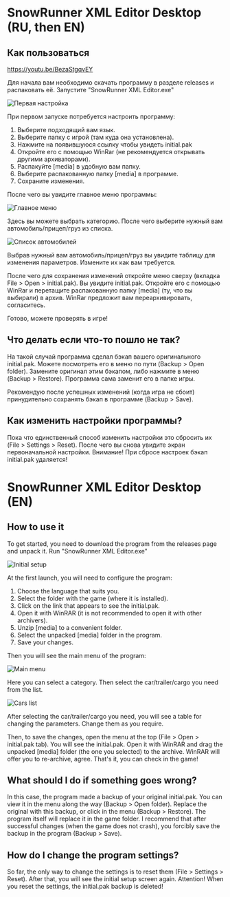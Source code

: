 # SnowRunner XML Editor Desktop (RU, then EN)

## Как пользоваться

<https://youtu.be/BezaStgqvEY>

Для начала вам необходимо скачать программу в разделе releases и распаковать её. Запустите "SnowRunner XML Editor.exe"

![Первая настройка](https://image.modcdn.io/members/4a97/2992192/profile/2021-03-3.png)

При первом запуске потребуется настроить программу:

1. Выберите подходящий вам язык.
2. Выберите папку с игрой (там куда она установлена).
3. Нажмите на появившуюся ссылку чтобы увидеть initial.pak
4. Откройте его с помощью WinRar (не рекомендуется открывать другими архиваторами).
5. Распакуйте \[media\] в удобную вам папку.
6. Выберите распакованную папку \[media\] в программе.
7. Сохраните изменения.

После чего вы увидите главное меню программы:

![Главное меню](https://image.modcdn.io/members/4a97/2992192/profile/2021-03-3.1.png)

Здесь вы можете выбрать категорию.
После чего выберите нужный вам автомобиль/прицеп/груз из списка.

![Список автомобилей](https://image.modcdn.io/members/4a97/2992192/profile/2021-03-3.2.png)

Выбрав нужный вам автомобиль/прицеп/груз вы увидите таблицу для изменения параметров. Измените их как вам требуется.

После чего для сохранения изменений откройте меню сверху (вкладка File > Open > initial.pak). Вы увидите initial.pak.
Откройте его с помощью WinRar и перетащите распакованную папку \[media\] (ту, что вы выбирали) в архив. WinRar предложит вам переархивировать, согласитесь.

Готово, можете проверять в игре!

## Что делать если что-то пошло не так?

На такой случай программа сделал бэкап вашего оригинального initial.pak. Можете посмотреть его в меню по пути (Backup > Open folder).
Замените оригинал этим бэкапом, либо нажмите в меню (Backup > Restore). Программа сама заменит его в папке игры.

Рекомендую после успешных изменений (когда игра не сбоит) принудительно сохранять бэкап в программе (Backup > Save).

## Как изменить настройки программы?

Пока что единственный способ изменить настройки это сбросить их (File > Settings > Reset). После чего вы снова увидите экран первоначальной настройки.
Внимание! При сбросе настроек бэкап initial.pak удаляется!

# SnowRunner XML Editor Desktop (EN)

## How to use it

To get started, you need to download the program from the releases page and unpack it. Run "SnowRunner XML Editor.exe"

![Initial setup](https://image.modcdn.io/members/4a97/2992192/profile/2021-03-3.3.png)

At the first launch, you will need to configure the program:

1. Choose the language that suits you.
2. Select the folder with the game (where it is installed).
3. Click on the link that appears to see the initial.pak.
4. Open it with WinRAR (it is not recommended to open it with other archivers).
5. Unzip \[media\] to a convenient folder.
6. Select the unpacked \[media\] folder in the program.
7. Save your changes.

Then you will see the main menu of the program:

![Main menu](https://image.modcdn.io/members/4a97/2992192/profile/2021-03-3.4.png)

Here you can select a category.
Then select the car/trailer/cargo you need from the list.

![Cars list](https://image.modcdn.io/members/4a97/2992192/profile/2021-03-3.5.png)

After selecting the car/trailer/cargo you need, you will see a table for changing the parameters. Change them as you require.

Then, to save the changes, open the menu at the top (File > Open > initial.pak tab). You will see the initial.pak.
Open it with WinRAR and drag the unpacked \[media\] folder (the one you selected) to the archive. WinRAR will offer you to re-archive, agree.
That's it, you can check in the game!

## What should I do if something goes wrong?

In this case, the program made a backup of your original initial.pak. You can view it in the menu along the way (Backup > Open folder).
Replace the original with this backup, or click in the menu (Backup > Restore). The program itself will replace it in the game folder.
I recommend that after successful changes (when the game does not crash), you forcibly save the backup in the program (Backup > Save).

## How do I change the program settings?

So far, the only way to change the settings is to reset them (File > Settings > Reset). After that, you will see the initial setup screen again.
Attention! When you reset the settings, the initial.pak backup is deleted!
